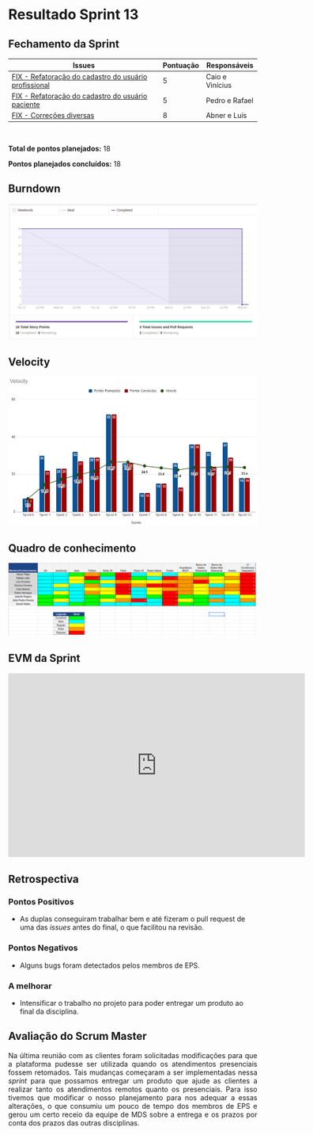 # Resultado Sprint 13

## Fechamento da Sprint

| Issues | Pontuação | Responsáveis |
| ------ | ------ | --------|
| <a href="https://github.com/fga-eps-mds/2020.1-eSaudeUnB-Wiki/issues/110">FIX - Refatoração do cadastro do usuário profissional</a> | 5 | Caio e Vinícius |
| <a href="https://github.com/fga-eps-mds/2020.1-eSaudeUnB-Wiki/issues/111">FIX - Refatoração do cadastro do usuário paciente</a> | 5 | Pedro e Rafael |
| <a href="https://github.com/fga-eps-mds/2020.1-eSaudeUnB-Wiki/issues/112">FIX - Correções diversas</a> | 8 | Abner e Luís |
</br>

**Total de pontos planejados:** 18
</br>

**Pontos planejados concluídos:** 18
</br>

## Burndown

[ ![Burnout Sprint 13](./img/burndown_sprint13.png) ](./img/burndown_sprint13.png)

## Velocity

[ ![Velocity Sprint 13](./img/velocity_sprint13.png) ](./img/velocity_sprint13.png)

## Quadro de conhecimento

[ ![Quadro Sprint 13](./img/quadro_conhecimento_sprint12.png) ](./img/quadro_conhecimento_sprint13.png)

## EVM da Sprint

<iframe width="600" height="371" seamless frameborder="0" scrolling="no" src="https://docs.google.com/spreadsheets/d/e/2PACX-1vTKacsqu4_Id3fiivyQCnw7btXFrMPZ5HP8UL2cBn4Y-f7acPC6JadEeH8GHFUDzA/pubchart?oid=2048029573&amp;format=interactive"></iframe>

## Retrospectiva

### Pontos Positivos

- As duplas conseguiram trabalhar bem e até fizeram o pull request de uma das <i>issues</i> antes do final, o que facilitou na revisão.

### Pontos Negativos

- Alguns bugs foram detectados pelos membros de EPS.

### A melhorar

-  Intensificar o trabalho no projeto para poder entregar um produto ao final da disciplina.

## Avaliação do Scrum Master

<p style="text-align: justify;">
    Na última reunião com as clientes foram solicitadas modificações para que a plataforma pudesse ser utilizada quando os atendimentos presenciais fossem retomados. Tais mudanças começaram a ser implementadas nessa <i>sprint</i> para que possamos entregar um produto que ajude as clientes a realizar tanto os atendimentos remotos quanto os presenciais. Para isso tivemos que modificar o nosso planejamento para nos adequar a essas alterações, o que consumiu um pouco de tempo dos membros de EPS e gerou um certo receio da equipe de MDS sobre a entrega e os prazos por conta dos prazos das outras disciplinas.
</p>